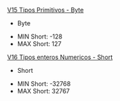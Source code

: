 [V15 Tipos Primitivos - Byte](V15-Tipos-Primitivos-Byte/src/v15/tipos/primitivos/V15TiposPrimitivos.java)
* Byte 
 - MIN Short: -128
 - MAX Short: 127

[V16 Tipos enteros Numericos - Short](V16-Tipos-Enteros-Numericos/src/v16/tipos/enteros/numericos/v16TiposEnterosNumericos)
* Short
 - MIN Short: -32768
 - MAX Short: 32767


